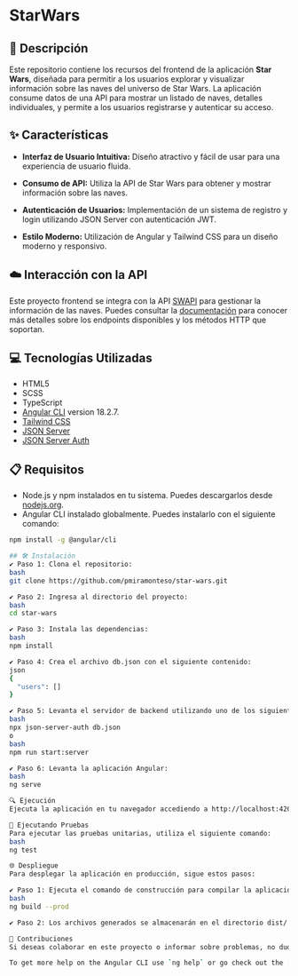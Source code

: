 # StarWars

## 📄 Descripción

Este repositorio contiene los recursos del frontend de la aplicación **Star Wars**, diseñada para permitir a los usuarios explorar y visualizar información sobre las naves del universo de Star Wars. La aplicación consume datos de una API para mostrar un listado de naves, detalles individuales, y permite a los usuarios registrarse y autenticar su acceso.

## ✨ Características

- **Interfaz de Usuario Intuitiva:** Diseño atractivo y fácil de usar para una experiencia de usuario fluida.
  
- **Consumo de API:** Utiliza la API de Star Wars para obtener y mostrar información sobre las naves.
  
- **Autenticación de Usuarios:** Implementación de un sistema de registro y login utilizando JSON Server con autenticación JWT.

- **Estilo Moderno:** Utilización de Angular y Tailwind CSS para un diseño moderno y responsivo.

## ☁️ Interacción con la API

Este proyecto frontend se integra con la API [SWAPI](https://swapi.dev/documentation) para gestionar la información de las naves. Puedes consultar la [documentación](https://swapi.dev/documentation) para conocer más detalles sobre los endpoints disponibles y los métodos HTTP que soportan.

## 💻 Tecnologías Utilizadas

- HTML5
- SCSS
- TypeScript
- [Angular CLI](https://angular.dev/) version 18.2.7.
- [Tailwind CSS](https://tailwindcss.com/)
- [JSON Server](https://github.com/typicode/json-server)
- [JSON Server Auth](https://github.com/typicode/json-server-auth)

## 📋 Requisitos

- Node.js y npm instalados en tu sistema. Puedes descargarlos desde [nodejs.org](https://nodejs.org/).
- Angular CLI instalado globalmente. Puedes instalarlo con el siguiente comando:

```bash
npm install -g @angular/cli

## 🛠️ Instalación
✔️ Paso 1: Clona el repositorio:
bash
git clone https://github.com/pmiramonteso/star-wars.git

✔️ Paso 2: Ingresa al directorio del proyecto:
bash
cd star-wars

✔️ Paso 3: Instala las dependencias:
bash
npm install

✔️ Paso 4: Crea el archivo db.json con el siguiente contenido:
json
{
  "users": []
}

✔️ Paso 5: Levanta el servidor de backend utilizando uno de los siguientes comandos:
bash
npx json-server-auth db.json
o
bash
npm run start:server

✔️ Paso 6: Levanta la aplicación Angular:
bash
ng serve

🔍 Ejecución
Ejecuta la aplicación en tu navegador accediendo a http://localhost:4200.

🧪 Ejecutando Pruebas
Para ejecutar las pruebas unitarias, utiliza el siguiente comando:
bash
ng test

🌐 Despliegue
Para desplegar la aplicación en producción, sigue estos pasos:

✔️ Paso 1: Ejecuta el comando de construcción para compilar la aplicación Angular:
bash
ng build --prod

✔️ Paso 2: Los archivos generados se almacenarán en el directorio dist/. Puedes desplegar estos archivos en un servidor web o en un servicio de alojamiento que admita aplicaciones web estáticas.

🤝 Contribuciones
Si deseas colaborar en este proyecto o informar sobre problemas, no dudes en crear un "issue" o enviar un "pull request".

To get more help on the Angular CLI use `ng help` or go check out the [Angular CLI Overview and Command Reference](https://angular.dev/tools/cli) page.
